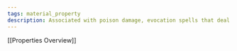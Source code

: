 ```yaml
---
tags: material_property
description: Associated with poison damage, evocation spells that deal poison damage, poison resistance, conjuring poison, inflicting the poison condition, or protecting from and neutralizing poison.
---
```

[[Properties Overview]]